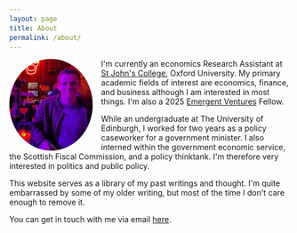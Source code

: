```yaml
---
layout: page
title: About
permalink: /about/
---
```


<img src="/assets/images/Profile.jpg" alt="Profile Image" style="width:150px; float:left; margin-right:15px; border-radius:50%;">

I'm currently an economics Research Assistant at [St John's College](https://www.sjc.ox.ac.uk), Oxford University. My primary academic fields of interest are economics, finance, and business although I am interested in most things. I'm also a 2025 [Emergent Ventures](https://www.mercatus.org/emergent-ventures) Fellow. 

While an undergraduate at The University of Edinburgh, I worked for two years as a policy caseworker for a government minister. I also interned within the government economic service, the Scottish Fiscal Commission, and a policy thinktank. I'm therefore very interested in politics and public policy.

This website serves as a library of my past writings and thought. I'm quite embarrassed by some of my older writing, but most of the time I don't care enough to remove it.

You can get in touch with me via email [here](mailto:kyle.j.macleod2001@outlook.com).

[jekyll-organization]: https://github.com/jekyll